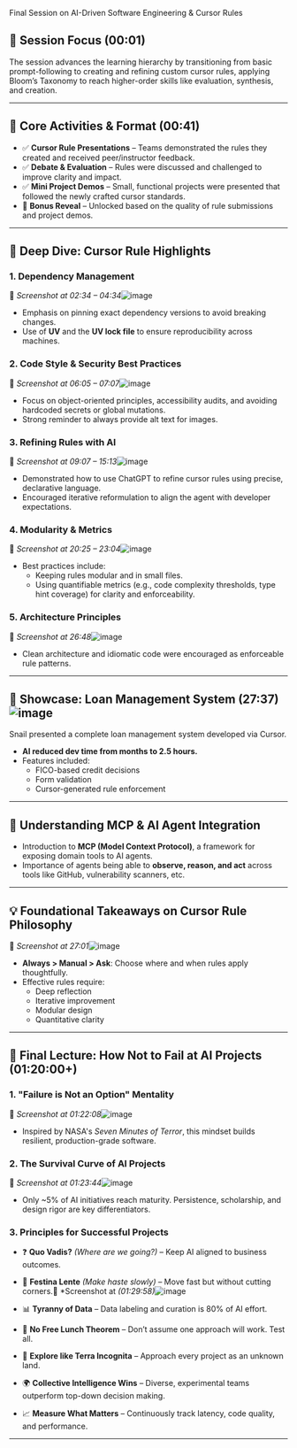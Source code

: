  Final Session on AI-Driven Software Engineering & Cursor Rules

## 🎯 Session Focus (00:01)
The session advances the learning hierarchy by transitioning from basic prompt-following to creating and refining custom cursor rules, applying Bloom’s Taxonomy to reach higher-order skills like evaluation, synthesis, and creation.

---

## 🧠 Core Activities & Format (00:41)
- ✅ **Cursor Rule Presentations** – Teams demonstrated the rules they created and received peer/instructor feedback.
- ✅ **Debate & Evaluation** – Rules were discussed and challenged to improve clarity and impact.
- ✅ **Mini Project Demos** – Small, functional projects were presented that followed the newly crafted cursor standards.
- 🎁 **Bonus Reveal** – Unlocked based on the quality of rule submissions and project demos.

---

## 📜 Deep Dive: Cursor Rule Highlights

### 1. Dependency Management  
📍 *Screenshot at 02:34 – 04:34*![image](https://github.com/user-attachments/assets/7c57a692-a4cc-4101-8904-b3ede456a4ad)

- Emphasis on pinning exact dependency versions to avoid breaking changes.
- Use of **UV** and the **UV lock file** to ensure reproducibility across machines.

### 2. Code Style & Security Best Practices  
📍 *Screenshot at 06:05 – 07:07*![image](https://github.com/user-attachments/assets/877617bf-8534-4a12-889a-cd222c98dd36)

- Focus on object-oriented principles, accessibility audits, and avoiding hardcoded secrets or global mutations.
- Strong reminder to always provide alt text for images.

### 3. Refining Rules with AI  
📍 *Screenshot at 09:07 – 15:13*![image](https://github.com/user-attachments/assets/ae7a05d8-6dd8-41e8-a094-023d1eb8e9b9)

- Demonstrated how to use ChatGPT to refine cursor rules using precise, declarative language.
- Encouraged iterative reformulation to align the agent with developer expectations.

### 4. Modularity & Metrics  
📍 *Screenshot at 20:25 – 23:04*![image](https://github.com/user-attachments/assets/a2d5705e-4e58-4696-bdb5-f3ba1dc4f8c5)

- Best practices include:
  - Keeping rules modular and in small files.
  - Using quantifiable metrics (e.g., code complexity thresholds, type hint coverage) for clarity and enforceability.

### 5. Architecture Principles  
📍 *Screenshot at 26:48*![image](https://github.com/user-attachments/assets/bac048ee-3d3c-4737-8e75-78d2310b357d)

- Clean architecture and idiomatic code were encouraged as enforceable rule patterns.

---

## 🚀 Showcase: Loan Management System (27:37)![image](https://github.com/user-attachments/assets/fe831aa7-1d63-4311-8907-f319263dbf7b)


Snail presented a complete loan management system developed via Cursor.

- **AI reduced dev time from months to 2.5 hours.**
- Features included:
  - FICO-based credit decisions
  - Form validation
  - Cursor-generated rule enforcement

---

## 🧩 Understanding MCP & AI Agent Integration 

- Introduction to **MCP (Model Context Protocol)**, a framework for exposing domain tools to AI agents.
- Importance of agents being able to **observe, reason, and act** across tools like GitHub, vulnerability scanners, etc.

---

## 💡 Foundational Takeaways on Cursor Rule Philosophy  
📍 *Screenshot at 27:01*![image](https://github.com/user-attachments/assets/e858bde4-b24f-481b-998b-c18d657df08d)


- **Always > Manual > Ask**: Choose where and when rules apply thoughtfully.
- Effective rules require:
  - Deep reflection  
  - Iterative improvement  
  - Modular design  
  - Quantitative clarity

---

## 🔐 Final Lecture: How Not to Fail at AI Projects (01:20:00+)

### 1. "Failure is Not an Option" Mentality  
📍 *Screenshot at 01:22:08*![image](https://github.com/user-attachments/assets/1f576373-4804-45a7-aae0-4b198dd00aaa)

- Inspired by NASA's *Seven Minutes of Terror*, this mindset builds resilient, production-grade software.

### 2. The Survival Curve of AI Projects  
📍 *Screenshot at 01:23:44*![image](https://github.com/user-attachments/assets/b5bcfd3c-c55a-4b2f-9d50-664c2300874f)

- Only ~5% of AI initiatives reach maturity. Persistence, scholarship, and design rigor are key differentiators.

### 3. Principles for Successful Projects

- ❓ **Quo Vadis?** *(Where are we going?)* – Keep AI aligned to business outcomes.  
- 🐢 **Festina Lente** *(Make haste slowly)* – Move fast but without cutting corners.📍 *Screenshot at *(01:29:58)*![image](https://github.com/user-attachments/assets/97c4334c-1797-443e-a983-891e4dee4f9a)
 
- 📊 **Tyranny of Data** – Data labeling and curation is 80% of AI effort.  
- 🧪 **No Free Lunch Theorem** – Don’t assume one approach will work. Test all.  
- 🧭 **Explore like Terra Incognita** – Approach every project as an unknown land.  
- 🌍 **Collective Intelligence Wins** – Diverse, experimental teams outperform top-down decision making.  
- 📈 **Measure What Matters** – Continuously track latency, code quality, and performance.

---
